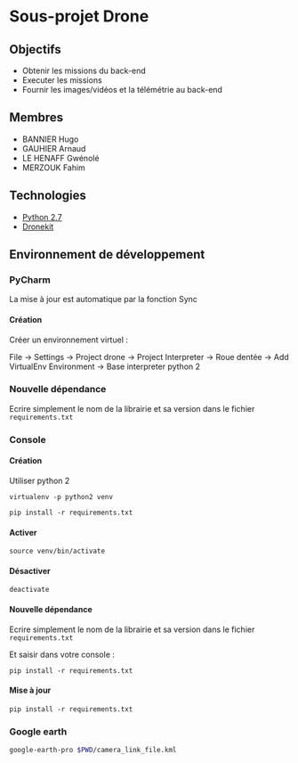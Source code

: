 # Sous-projet Drone

## Objectifs
* Obtenir les missions du back-end
* Executer les missions
* Fournir les images/vidéos et la télémétrie au back-end

## Membres
* BANNIER Hugo
* GAUHIER Arnaud
* LE HENAFF Gwénolé
* MERZOUK Fahim

## Technologies
* [Python 2.7](https://docs.python.org/2/)
* [Dronekit](http://python.dronekit.io/)

## Environnement de développement

### PyCharm

La mise à jour est automatique par la fonction Sync

#### Création

Créer un environnement virtuel :

File -> Settings -> Project drone -> Project Interpreter -> Roue dentée -> Add
VirtualEnv Environment ->  Base interpreter python 2

### Nouvelle dépendance

Ecrire simplement le nom de la librairie et sa version dans le fichier ```requirements.txt```

### Console

#### Création

Utiliser python 2

```virtualenv -p python2 venv```

```pip install -r requirements.txt```

#### Activer

```source venv/bin/activate```

#### Désactiver

```deactivate```

#### Nouvelle dépendance

Ecrire simplement le nom de la librairie et sa version dans le fichier ```requirements.txt```

Et saisir dans votre console :

```pip install -r requirements.txt```

#### Mise à jour

```pip install -r requirements.txt```

  
### Google earth
```bash
google-earth-pro $PWD/camera_link_file.kml
```
